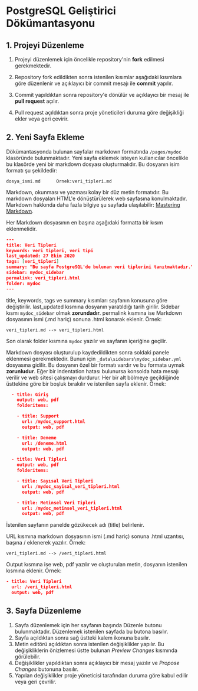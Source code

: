 # PostgreSQL Geliştirici Dökümantasyonu

## 1. Projeyi Düzenleme

1. Projeyi düzenlemek için öncelikle repository'nin **fork** edilmesi gerekmektedir.

2. Repository fork edildikten sonra istenilen kısımlar aşağıdaki kısımlara göre düzenlenir
   ve açıklayıcı bir commit mesajı ile **commit** yapılır.
3. Commit yapıldıktan sonra repository'e dönülür ve açıklayıcı bir mesaj ile **pull request** açılır.
4. Pull request açıldıktan sonra proje yöneticileri duruma göre değişikliği ekler veya geri çevirir.

## 2. Yeni Sayfa Ekleme

Dökümantasyonda bulunan sayfalar markdown formatında ```/pages/mydoc``` klasöründe bulunmaktadır.
Yeni sayfa eklemek isteyen kullanıcılar öncelikle bu klasörde yeni bir markdown dosyası
oluşturmalıdır. Bu dosyanın isim formatı şu şekildedir:

```text
dosya_ismi.md      Örnek:veri_tipleri.md
```

Markdown, okunması ve yazması kolay bir düz metin formatıdır. Bu markdown dosyaları
HTML'e dönüştürülerek web sayfasına konulmaktadır. Markdown hakkında daha fazla
bilgiye şu sayfada ulaşılabilir: [Mastering Markdown](https://guides.github.com/features/mastering-markdown/).

Her Markdown dosyasının en başına aşağıdaki formatta bir kısım eklenmelidir.

```json
---
title: Veri Tipleri
keywords: veri tipleri, veri tipi
last_updated: 27 Ekim 2020
tags: [veri_tipleri]
summary: "Bu sayfa PostgreSQL'de bulunan veri tiplerini tanıtmaktadır."
sidebar: mydoc_sidebar
permalink: veri_tipleri.html
folder: mydoc
---
```

title, keywords, tags ve summary kısımları sayfanın konusuna göre değiştirilir. last_updated kısmına 
dosyanın yaratıldığı tarih girilir. Sidebar kısmı ```mydoc_sidebar```
olmak **zorundadır**. permalink kısmına ise Markdown dosyasının ismi (.md hariç) sonuna .html konarak eklenir. Örnek:

```text
veri_tipleri.md --> veri_tipleri.html
```

Son olarak folder kısmına ```mydoc``` yazılır ve sayfanın içeriğine geçilir.

Markdown dosyası oluşturulup kaydedildikten sonra soldaki panele
eklenmesi gerekmektedir. Bunun için ```_data\sidebars\mydoc_sidebar.yml``` dosyasına
gidilir. Bu dosyanın özel bir formatı vardır ve bu formata uymak **zorunludur**. Eğer bir
indentation hatası bulunursa konsolda hata mesajı verilir ve web sitesi çalışmayı durdurur.
Her bir alt bölmeye geçildiğinde üsttekine göre bir boşluk bırakılır ve istenilen sayfa eklenir. Örnek:

```json
  - title: Giriş
    output: web, pdf
    folderitems:

    - title: Support
      url: /mydoc_support.html
      output: web, pdf

    - title: Deneme
      url: /deneme.html
      output: web, pdf

  - title: Veri Tipleri
    output: web, pdf
    folderitems:

    - title: Sayısal Veri Tipleri
      url: /mydoc_sayisal_veri_tipleri.html
      output: web, pdf

    - title: Metinsel Veri Tipleri
      url: /mydoc_metinsel_veri_tipleri.html
      output: web, pdf
```

İstenilen sayfanın panelde gözükecek adı (title) belirlenir.

URL kısmına markdown dosyasının ismi (.md hariç) sonuna .html uzantısı, başına / eklenerek yazılır. Örnek:

```text
veri_tipleri.md --> /veri_tipleri.html
```

Output kısmına ise web, pdf yazılır ve oluşturulan metin, dosyanın istenilen kısmına eklenir. Örnek:

```json
- title: Veri Tipleri
  url: /veri_tipleri.html
  output: web, pdf
```

## 3. Sayfa Düzenleme

1. Sayfa düzenlemek için her sayfanın başında Düzenle butonu bulunmaktadır. Düzenlemek istenilen sayfada bu butona basılır.
2. Sayfa açıldıktan sonra sağ üstteki kalem ikonuna basılır.
3. Metin editörü açıldıktan sonra istenilen değişiklikler yapılır. Bu değişikliklerin önizlemesi üstte bulunan *Preview Changes* kısmında görülebilir.
4. Değişiklikler yapıldıktan sonra açıklayıcı bir mesaj yazılır ve *Propose Changes* butonuna basılır.
5. Yapılan değişiklikler proje yöneticisi tarafından duruma göre kabul edilir veya geri çevrilir.
